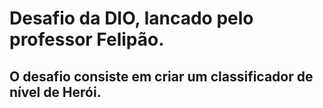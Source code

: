 # Desafio da DIO, lancado pelo professor Felipão.
## O desafio consiste em criar um classificador de nível de Herói.